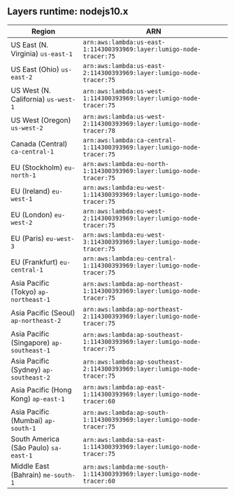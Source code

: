 Layers runtime: nodejs10.x
----
| Region | ARN |
| --- | --- |
|US East (N. Virginia)  `us-east-1`|`arn:aws:lambda:us-east-1:114300393969:layer:lumigo-node-tracer:75`|
|US East (Ohio)  `us-east-2`|`arn:aws:lambda:us-east-2:114300393969:layer:lumigo-node-tracer:75`|
|US West (N. California)  `us-west-1`|`arn:aws:lambda:us-west-1:114300393969:layer:lumigo-node-tracer:75`|
|US West (Oregon)  `us-west-2`|`arn:aws:lambda:us-west-2:114300393969:layer:lumigo-node-tracer:78`|
|Canada (Central)  `ca-central-1`|`arn:aws:lambda:ca-central-1:114300393969:layer:lumigo-node-tracer:75`|
|EU (Stockholm)  `eu-north-1`|`arn:aws:lambda:eu-north-1:114300393969:layer:lumigo-node-tracer:75`|
|EU (Ireland)  `eu-west-1`|`arn:aws:lambda:eu-west-1:114300393969:layer:lumigo-node-tracer:75`|
|EU (London)  `eu-west-2`|`arn:aws:lambda:eu-west-2:114300393969:layer:lumigo-node-tracer:75`|
|EU (Paris)  `eu-west-3`|`arn:aws:lambda:eu-west-3:114300393969:layer:lumigo-node-tracer:75`|
|EU (Frankfurt)  `eu-central-1`|`arn:aws:lambda:eu-central-1:114300393969:layer:lumigo-node-tracer:75`|
|Asia Pacific (Tokyo)  `ap-northeast-1`|`arn:aws:lambda:ap-northeast-1:114300393969:layer:lumigo-node-tracer:75`|
|Asia Pacific (Seoul)  `ap-northeast-2`|`arn:aws:lambda:ap-northeast-2:114300393969:layer:lumigo-node-tracer:75`|
|Asia Pacific (Singapore)  `ap-southeast-1`|`arn:aws:lambda:ap-southeast-1:114300393969:layer:lumigo-node-tracer:75`|
|Asia Pacific (Sydney)  `ap-southeast-2`|`arn:aws:lambda:ap-southeast-2:114300393969:layer:lumigo-node-tracer:75`|
|Asia Pacific (Hong Kong)  `ap-east-1`|`arn:aws:lambda:ap-east-1:114300393969:layer:lumigo-node-tracer:60`|
|Asia Pacific (Mumbai)  `ap-south-1`|`arn:aws:lambda:ap-south-1:114300393969:layer:lumigo-node-tracer:75`|
|South America (São Paulo)  `sa-east-1`|`arn:aws:lambda:sa-east-1:114300393969:layer:lumigo-node-tracer:75`|
|Middle East (Bahrain)  `me-south-1`|`arn:aws:lambda:me-south-1:114300393969:layer:lumigo-node-tracer:60`|

